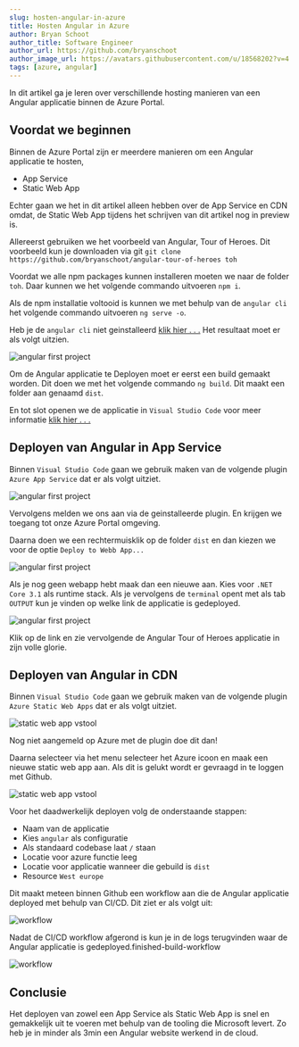 ```yaml
---
slug: hosten-angular-in-azure
title: Hosten Angular in Azure
author: Bryan Schoot
author_title: Software Engineer
author_url: https://github.com/bryanschoot
author_image_url: https://avatars.githubusercontent.com/u/18568202?v=4
tags: [azure, angular]
---
```


In dit artikel ga je leren over verschillende hosting manieren van een Angular applicatie binnen de Azure Portal.

<!--truncate-->

## Voordat we beginnen

Binnen de Azure Portal zijn er meerdere manieren om een Angular applicatie te hosten,

- App Service
- Static Web App

Echter gaan we het in dit artikel alleen hebben over de App Service en CDN omdat, de Static Web App tijdens het schrijven van dit artikel nog in preview is.

Allereerst gebruiken we het voorbeeld van Angular, Tour of Heroes. Dit voorbeeld kun je downloaden via git
`git clone https://github.com/bryanschoot/angular-tour-of-heroes toh`

Voordat we alle npm packages kunnen installeren moeten we naar de folder `toh`. Daar kunnen we het volgende commando uitvoeren `npm i`.

Als de npm installatie voltooid is kunnen we met behulp van de `angular cli` het volgende commando uitvoeren `ng serve -o`.

Heb je de `angular cli` niet geinstalleerd [klik hier . . .](https://angular.io/cli) Het resultaat moet er als volgt uitzien.

![angular first project](/img/hosten-angular-applicatie/angular-toh.png)

Om de Angular applicatie te Deployen moet er eerst een
build gemaakt worden. Dit doen we met het volgende commando `ng build`. Dit maakt een folder aan genaamd `dist`.

En tot slot openen we de applicatie in `Visual Studio Code` voor meer informatie [klik hier . . .](https://code.visualstudio.com/)

## Deployen van Angular in App Service

Binnen `Visual Studio Code` gaan we gebruik maken van de volgende plugin `Azure App Service` dat er als volgt uitziet.

![angular first project](/img/hosten-angular-applicatie/angular-vscode-service-app-plugin.png)

Vervolgens melden we ons aan via de geinstalleerde plugin. En krijgen we toegang tot onze Azure Portal omgeving.

Daarna doen we een rechtermuisklik op de folder `dist` en dan kiezen we voor de optie `Deploy to Webb App...`

![angular first project](/img/hosten-angular-applicatie/dist-deploy.png)

Als je nog geen webapp hebt maak dan een nieuwe aan. Kies voor `.NET Core 3.1` als runtime stack. Als je vervolgens de `terminal` opent met als tab `OUTPUT` kun je vinden op welke link de applicatie is gedeployed.

![angular first project](/img/hosten-angular-applicatie/deployment-link.png)

Klik op de link en zie vervolgende de Angular Tour of Heroes applicatie in zijn volle glorie.

## Deployen van Angular in CDN

Binnen `Visual Studio Code` gaan we gebruik maken van de volgende plugin `Azure Static Web Apps` dat er als volgt uitziet.

![static web app vstool](/img/hosten-angular-applicatie/static-webb-app-tool.png)

Nog niet aangemeld op Azure met de plugin doe dit dan!

Daarna selecteer via het menu selecteer het Azure icoon en maak een nieuwe static web app aan. Als dit is gelukt wordt er gevraagd in te loggen met Github.

![static web app vstool](/img/hosten-angular-applicatie/static-web-app-deployment.png)

Voor het daadwerkelijk deployen volg de onderstaande stappen:

- Naam van de applicatie
- Kies `angular` als configuratie
- Als standaard codebase laat `/` staan
- Locatie voor azure functie leeg
- Locatie voor applicatie wanneer die gebuild is `dist`
- Resource `West europe`

Dit maakt meteen binnen Github een workflow aan die de Angular applicatie deployed met behulp van CI/CD. Dit ziet er als volgt uit:

![workflow](/img/hosten-angular-applicatie/workflow.png)

Nadat de CI/CD workflow afgerond is kun je in de logs terugvinden waar de Angular applicatie is gedeployed.finished-build-workflow

![workflow](/img/hosten-angular-applicatie/finished-build-workflow.png)

## Conclusie

Het deployen van zowel een App Service als Static Web App is snel en gemakkelijk uit te voeren met behulp van de tooling die Microsoft levert. Zo heb je in minder als 3min een Angular website werkend in de cloud.
